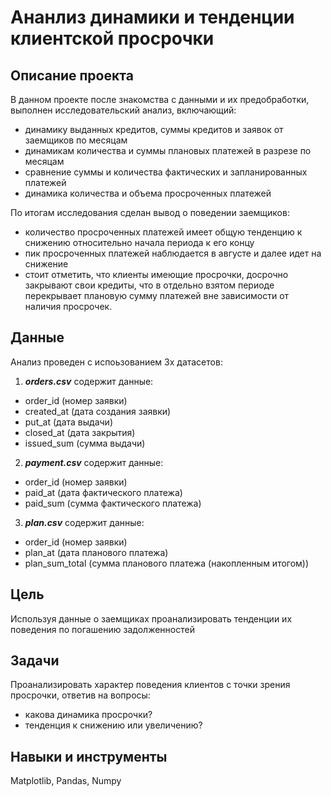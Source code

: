 # Ананлиз динамики и тенденции клиентской просрочки

## Описание проекта
В данном проекте после знакомства с данными и их предобработки, выполнен исследовательский анализ, включающий:
- динамику выданных кредитов, суммы кредитов и заявок от заемщиков по месяцам
- динамикам количества и суммы плановых платежей в разрезе по месяцам
- сравнение суммы и количества фактических и запланированных платежей
- динамика количества и объема просроченных платежей

По итогам исследования сделан вывод о поведении заемщиков:
- количество просроченных платежей имеет общую тенденцию к снижению относительно начала периода к его концу
- пик просроченных платежей наблюдается в августе и далее идет на снижение
- стоит отметить, что клиенты имеющие просрочки, досрочно закрывают свои кредиты, что в отдельно взятом периоде перекрывает плановую сумму платежей вне зависимости от наличия просрочек.

## Данные
Анализ проведен с испоьзованием 3х датасетов:
1. ***orders.csv*** содержит данные:
- order_id (номер заявки)
- created_at (дата создания заявки)
- put_at (дата выдачи)
- closed_at (дата закрытия)
- issued_sum (сумма выдачи)
2. ***payment.csv***  содержит данные:
- order_id (номер заявки)
- paid_at (дата фактического платежа)
- paid_sum (сумма фактического платежа)
3. ***plan.csv***  содержит данные:
- order_id (номер заявки)
- plan_at (дата планового платежа)
- plan_sum_total (сумма планового платежа (накопленным итогом))

## Цель
Используя данные о заемщиках проанализировать тенденции их поведения по погашению задолженностей 

## Задачи
Проанализировать характер поведения клиентов с точки зрения просрочки, ответив на вопросы:
- какова динамика просрочки?
- тенденция к снижению или увеличению?

## Навыки и инструменты
Matplotlib, Pandas, Numpy

